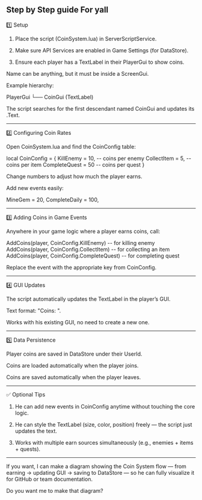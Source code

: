 Step by Step guide For yall
---

1️⃣ Setup

1. Place the script (CoinSystem.lua) in ServerScriptService.


2. Make sure API Services are enabled in Game Settings (for DataStore).


3. Ensure each player has a TextLabel in their PlayerGui to show coins.

Name can be anything, but it must be inside a ScreenGui.

Example hierarchy:

PlayerGui
  └── CoinGui (TextLabel)

The script searches for the first descendant named CoinGui and updates its .Text.





---

2️⃣ Configuring Coin Rates

Open CoinSystem.lua and find the CoinConfig table:


local CoinConfig = {
    KillEnemy = 10,      -- coins per enemy
    CollectItem = 5,     -- coins per item
    CompleteQuest = 50   -- coins per quest
}

Change numbers to adjust how much the player earns.

Add new events easily:


MineGem = 20,
CompleteDaily = 100,


---

3️⃣ Adding Coins in Game Events

Anywhere in your game logic where a player earns coins, call:


AddCoins(player, CoinConfig.KillEnemy)       -- for killing enemy
AddCoins(player, CoinConfig.CollectItem)     -- for collecting an item
AddCoins(player, CoinConfig.CompleteQuest)   -- for completing quest

Replace the event with the appropriate key from CoinConfig.



---

4️⃣ GUI Updates

The script automatically updates the TextLabel in the player’s GUI.

Text format: "Coins: <current amount>".

Works with his existing GUI, no need to create a new one.



---

5️⃣ Data Persistence

Player coins are saved in DataStore under their UserId.

Coins are loaded automatically when the player joins.

Coins are saved automatically when the player leaves.



---

✅ Optional Tips

1. He can add new events in CoinConfig anytime without touching the core logic.


2. He can style the TextLabel (size, color, position) freely — the script just updates the text.


3. Works with multiple earn sources simultaneously (e.g., enemies + items + quests).




---

If you want, I can make a diagram showing the Coin System flow — from earning → updating GUI → saving to DataStore — so he can fully visualize it for GitHub or team documentation.

Do you want me to make that diagram?

